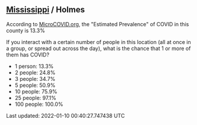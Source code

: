 
## [Mississippi](/united-states/mississippi) / Holmes

According to [MicroCOVID.org](http://microcovid.org),
the "Estimated Prevalence" of COVID in this county is 13.3%

If you interact with a certain number of people in this location
(all at once in a group, or spread out across the day), what is the chance that
1 or more of them has COVID?

- 1 person: 13.3%
- 2 people: 24.8%
- 3 people: 34.7%
- 5 people: 50.9%
- 10 people: 75.9%
- 25 people: 97.1%
- 100 people: 100.0%

Last updated: 2022-01-10 00:40:27.747438 UTC

